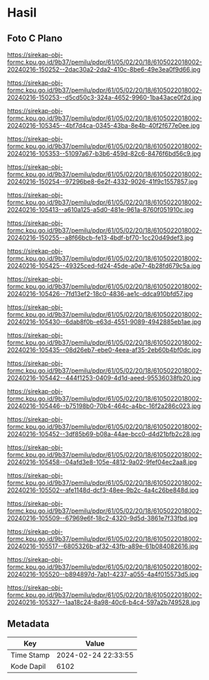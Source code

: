 # Hasil

## Foto C Plano

https://sirekap-obj-formc.kpu.go.id/9b37/pemilu/pdpr/61/05/02/20/18/6105022018002-20240216-150252--2dac30a2-2da2-410c-8be6-49e3ea0f9d66.jpg

https://sirekap-obj-formc.kpu.go.id/9b37/pemilu/pdpr/61/05/02/20/18/6105022018002-20240216-150253--d5cd50c3-324a-4652-9960-1ba43ace0f2d.jpg

https://sirekap-obj-formc.kpu.go.id/9b37/pemilu/pdpr/61/05/02/20/18/6105022018002-20240216-105345--4bf7d4ca-0345-43ba-8e4b-40f2f677e0ee.jpg

https://sirekap-obj-formc.kpu.go.id/9b37/pemilu/pdpr/61/05/02/20/18/6105022018002-20240216-105353--51097a67-b3b6-459d-82c6-8476f6bd56c9.jpg

https://sirekap-obj-formc.kpu.go.id/9b37/pemilu/pdpr/61/05/02/20/18/6105022018002-20240216-150254--97296be8-6e2f-4332-9026-41f9c1557857.jpg

https://sirekap-obj-formc.kpu.go.id/9b37/pemilu/pdpr/61/05/02/20/18/6105022018002-20240216-105413--a610a125-a5d0-481e-961a-8760f051910c.jpg

https://sirekap-obj-formc.kpu.go.id/9b37/pemilu/pdpr/61/05/02/20/18/6105022018002-20240216-150255--a8f66bcb-fe13-4bdf-bf70-1cc20d49def3.jpg

https://sirekap-obj-formc.kpu.go.id/9b37/pemilu/pdpr/61/05/02/20/18/6105022018002-20240216-105425--49325ced-fd24-45de-a0e7-4b28fd679c5a.jpg

https://sirekap-obj-formc.kpu.go.id/9b37/pemilu/pdpr/61/05/02/20/18/6105022018002-20240216-105426--7fd13ef2-18c0-4836-ae1c-ddca910bfd57.jpg

https://sirekap-obj-formc.kpu.go.id/9b37/pemilu/pdpr/61/05/02/20/18/6105022018002-20240216-105430--6dab8f0b-e63d-4551-9089-4942885eb1ae.jpg

https://sirekap-obj-formc.kpu.go.id/9b37/pemilu/pdpr/61/05/02/20/18/6105022018002-20240216-105435--08d26eb7-ebe0-4eea-af35-2eb60b4bf0dc.jpg

https://sirekap-obj-formc.kpu.go.id/9b37/pemilu/pdpr/61/05/02/20/18/6105022018002-20240216-105442--444f1253-0409-4d1d-aeed-95536038fb20.jpg

https://sirekap-obj-formc.kpu.go.id/9b37/pemilu/pdpr/61/05/02/20/18/6105022018002-20240216-105446--b75198b0-70b4-464c-a4bc-16f2a286c023.jpg

https://sirekap-obj-formc.kpu.go.id/9b37/pemilu/pdpr/61/05/02/20/18/6105022018002-20240216-105452--3df85b69-b08a-44ae-bcc0-d4d21bfb2c28.jpg

https://sirekap-obj-formc.kpu.go.id/9b37/pemilu/pdpr/61/05/02/20/18/6105022018002-20240216-105458--04afd3e8-105e-4812-9a02-9fef04ec2aa8.jpg

https://sirekap-obj-formc.kpu.go.id/9b37/pemilu/pdpr/61/05/02/20/18/6105022018002-20240216-105502--afe1148d-dcf3-48ee-9b2c-4a4c26be848d.jpg

https://sirekap-obj-formc.kpu.go.id/9b37/pemilu/pdpr/61/05/02/20/18/6105022018002-20240216-105509--67969e6f-18c2-4320-9d5d-3861e7f33fbd.jpg

https://sirekap-obj-formc.kpu.go.id/9b37/pemilu/pdpr/61/05/02/20/18/6105022018002-20240216-105517--6805326b-af32-43fb-a89e-61b084082616.jpg

https://sirekap-obj-formc.kpu.go.id/9b37/pemilu/pdpr/61/05/02/20/18/6105022018002-20240216-105520--b894897d-7ab1-4237-a055-4a4f015573d5.jpg

https://sirekap-obj-formc.kpu.go.id/9b37/pemilu/pdpr/61/05/02/20/18/6105022018002-20240216-105327--1aa18c24-8a98-40c6-b4c4-597a2b749528.jpg


## Metadata

| Key        | Value               |
| ---------- | ------------------- |
| Time Stamp | 2024-02-24 22:33:55 |
| Kode Dapil | 6102                |




